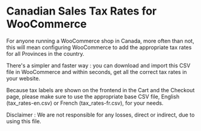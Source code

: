 # Canadian Sales Tax Rates for WooCommerce

For anyone running a WooCommerce shop in Canada, more often than not, this will mean configuring WooCommerce to add the appropriate tax rates for all Provinces in the country.

There's a simpler and faster way : you can download and import this CSV file in WooCommerce and within seconds, get all the correct tax rates in your website.

Because tax labels are shown on the frontend in the Cart and the Checkout page, please make sure to use the appropriate base CSV file, English (tax_rates-en.csv) or French (tax_rates-fr.csv), for your needs.

Disclaimer : We are not responsible for any losses, direct or indirect, due to using this file.
